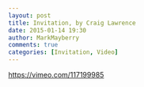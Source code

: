 ```yaml
---
layout: post
title: Invitation, by Craig Lawrence
date: 2015-01-14 19:30
author: MarkMayberry
comments: true
categories: [Invitation, Video]
---
```

https://vimeo.com/117199985
